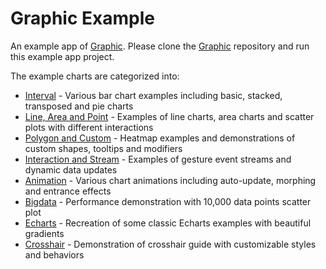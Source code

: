 # Graphic Example

An example app of [Graphic](https://github.com/entronad/graphic). Please clone the [Graphic](https://github.com/entronad/graphic) repository and run this example app project.

The example charts are categorized into:

- [Interval](lib/pages/interval.dart) - Various bar chart examples including basic, stacked, transposed and pie charts
- [Line, Area and Point](lib/pages/line_area_point.dart) - Examples of line charts, area charts and scatter plots with different interactions
- [Polygon and Custom](lib/pages/polygon_custom.dart) - Heatmap examples and demonstrations of custom shapes, tooltips and modifiers
- [Interaction and Stream](lib/pages/interaction_stream_dynamic.dart) - Examples of gesture event streams and dynamic data updates
- [Animation](lib/pages/animation.dart) - Various chart animations including auto-update, morphing and entrance effects
- [Bigdata](lib/pages/bigdata.dart) - Performance demonstration with 10,000 data points scatter plot
- [Echarts](lib/pages/echarts.dart) - Recreation of some classic Echarts examples with beautiful gradients
- [Crosshair](lib/pages/crosshair.dart) - Demonstration of crosshair guide with customizable styles and behaviors
